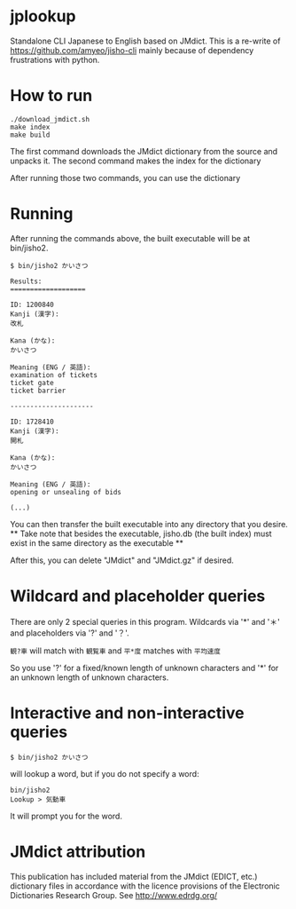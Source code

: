 # jplookup
Standalone CLI Japanese to English based on JMdict. This is a re-write of https://github.com/amyeo/jisho-cli mainly because of dependency frustrations with python.

# How to run

```
./download_jmdict.sh
make index
make build
```

The first command downloads the JMdict dictionary from the source and unpacks it.
The second command makes the index for the dictionary

After running those two commands, you can use the dictionary

# Running

After running the commands above, the built executable will be at bin/jisho2.
```
$ bin/jisho2 かいさつ

Results:
===================

ID: 1200840
Kanji (漢字):
改札

Kana (かな):
かいさつ

Meaning (ENG / 英語):
examination of tickets
ticket gate
ticket barrier

---------------------

ID: 1728410
Kanji (漢字):
開札

Kana (かな):
かいさつ

Meaning (ENG / 英語):
opening or unsealing of bids

(...)
```

You can then transfer the built executable into any directory that you desire.
** Take note that besides the executable, jisho.db (the built index) must exist in the same directory as the executable **

After this, you can delete "JMdict" and "JMdict.gz" if desired.

# Wildcard and placeholder queries

There are only 2 special queries in this program. Wildcards via '*' and '＊' and placeholders via '?' and '？'.

``` 観?車 ``` will match with ``` 観覧車 ``` and ``` 平*度 ``` matches with ``` 平均速度 ```

So you use '?' for a fixed/known length of unknown characters and '*' for an unknown length of unknown characters.

# Interactive and non-interactive queries

```
$ bin/jisho2 かいさつ
```
will lookup a word, but if you do not specify a word:
```
bin/jisho2
Lookup > 気動車
```
It will prompt you for the word.

# JMdict attribution
This publication has included material from the JMdict (EDICT, etc.) dictionary files in accordance with the licence provisions of the Electronic Dictionaries Research Group. See http://www.edrdg.org/ 

